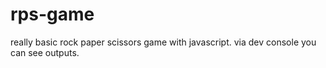 # rps-game
really basic rock paper scissors game with javascript.
via dev console you can see outputs.
